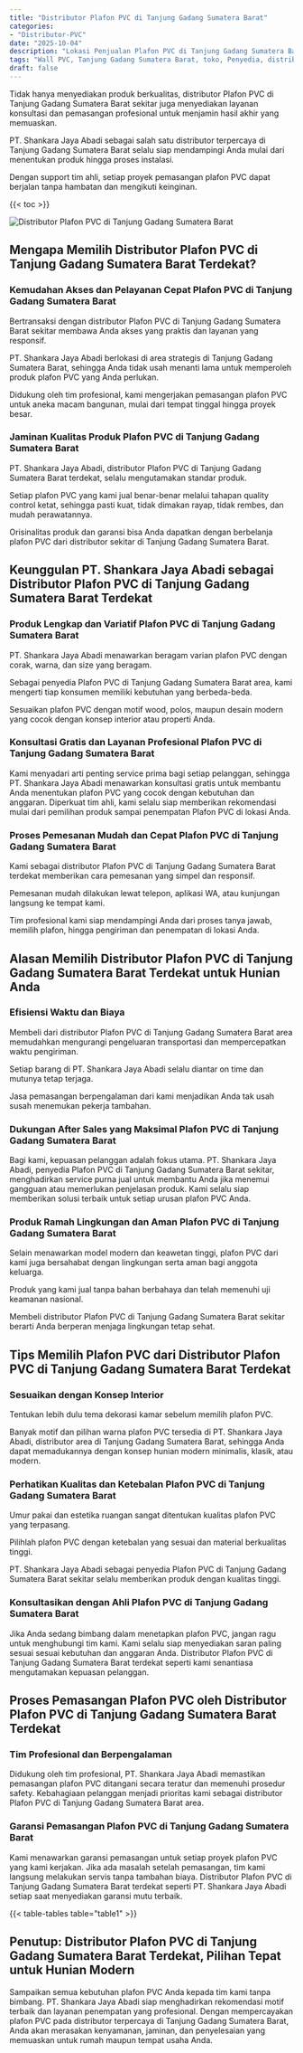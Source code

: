 ```yaml
---
title: "Distributor Plafon PVC di Tanjung Gadang Sumatera Barat"
categories: 
- "Distributor-PVC"
date: "2025-10-04"
description: "Lokasi Penjualan Plafon PVC di Tanjung Gadang Sumatera Barat untuk tempat tinggal, office, serta toko. Produk terbaik, variasi motif, pilihan warna menarik, beserta jasa pemasangan dikerjakan oleh tim ahli serta garansi resmi!|Layanan penyediaan Plafon PVC di Tanjung Gadang Sumatera Barat bagi kebutuhan rumah, office, atau ritel, beserta panel berkualitas dan pemasangan oleh teknisi ahli serta kepastian resmi.|Alternatif Plafon PVC di Tanjung Gadang Sumatera Barat yang terpercaya bagi hunian, perkantoran, dan toko, dengan panel terbaik dan instalasi ditangani oleh tenaga ahli profesional dan jaminan resmi.|Distribusi Plafon PVC di Tanjung Gadang Sumatera Barat bagi rumah, perkantoran, dan ritel, dengan panel berkualitas dan pemasangan ditangani oleh teknisi ahli, dilengkapi dengan kepastian resmi.}"
tags: "Wall PVC, Tanjung Gadang Sumatera Barat, toko, Penyedia, distributor"
draft: false
---
```


Tidak hanya menyediakan produk berkualitas, distributor Plafon PVC di Tanjung Gadang Sumatera Barat sekitar juga menyediakan layanan konsultasi dan pemasangan profesional untuk menjamin hasil akhir yang memuaskan.

PT. Shankara Jaya Abadi sebagai salah satu distributor terpercaya di Tanjung Gadang Sumatera Barat selalu siap mendampingi Anda mulai dari menentukan produk hingga proses instalasi.

Dengan support tim ahli, setiap proyek pemasangan plafon PVC dapat berjalan tanpa hambatan dan mengikuti keinginan.

{{< toc >}}

![Distributor Plafon PVC di Tanjung Gadang Sumatera Barat](/images/Distributor-PVC/Distributor-Plafon-PVC-di-Tanjung-Gadang-Sumatera-Barat.png)


## Mengapa Memilih Distributor Plafon PVC di Tanjung Gadang Sumatera Barat Terdekat?

### Kemudahan Akses dan Pelayanan Cepat Plafon PVC di Tanjung Gadang Sumatera Barat

Bertransaksi dengan distributor Plafon PVC di Tanjung Gadang Sumatera Barat sekitar membawa Anda akses yang praktis dan layanan yang responsif.

PT. Shankara Jaya Abadi berlokasi di area strategis di Tanjung Gadang Sumatera Barat, sehingga Anda tidak usah menanti lama untuk memperoleh produk plafon PVC yang Anda perlukan.

Didukung oleh tim profesional, kami mengerjakan pemasangan plafon PVC untuk aneka macam bangunan, mulai dari tempat tinggal hingga proyek besar.

### Jaminan Kualitas Produk Plafon PVC di Tanjung Gadang Sumatera Barat

PT. Shankara Jaya Abadi, distributor Plafon PVC di Tanjung Gadang Sumatera Barat terdekat, selalu mengutamakan standar produk.

Setiap plafon PVC yang kami jual benar-benar melalui tahapan quality control ketat, sehingga pasti kuat, tidak dimakan rayap, tidak rembes, dan mudah perawatannya.

Orisinalitas produk dan garansi bisa Anda dapatkan dengan berbelanja plafon PVC dari distributor sekitar di Tanjung Gadang Sumatera Barat.

## Keunggulan PT. Shankara Jaya Abadi sebagai Distributor Plafon PVC di Tanjung Gadang Sumatera Barat Terdekat

### Produk Lengkap dan Variatif Plafon PVC di Tanjung Gadang Sumatera Barat

PT. Shankara Jaya Abadi menawarkan beragam varian plafon PVC dengan corak, warna, dan size yang beragam.

Sebagai penyedia Plafon PVC di Tanjung Gadang Sumatera Barat area, kami mengerti tiap konsumen memiliki kebutuhan yang berbeda-beda.

Sesuaikan plafon PVC dengan motif wood, polos, maupun desain modern yang cocok dengan konsep interior atau properti Anda.

### Konsultasi Gratis dan Layanan Profesional Plafon PVC di Tanjung Gadang Sumatera Barat

Kami menyadari arti penting service prima bagi setiap pelanggan, sehingga PT. Shankara Jaya Abadi menawarkan konsultasi gratis untuk membantu Anda menentukan plafon PVC yang cocok dengan kebutuhan dan anggaran. Diperkuat tim ahli, kami selalu siap memberikan rekomendasi mulai dari pemilihan produk sampai penempatan Plafon PVC di lokasi Anda.

### Proses Pemesanan Mudah dan Cepat Plafon PVC di Tanjung Gadang Sumatera Barat

Kami sebagai distributor Plafon PVC di Tanjung Gadang Sumatera Barat terdekat memberikan cara pemesanan yang simpel dan responsif.

Pemesanan mudah dilakukan lewat telepon, aplikasi WA, atau kunjungan langsung ke tempat kami.

Tim profesional kami siap mendampingi Anda dari proses tanya jawab, memilih plafon, hingga pengiriman dan penempatan di lokasi Anda.

## Alasan Memilih Distributor Plafon PVC di Tanjung Gadang Sumatera Barat Terdekat untuk Hunian Anda

### Efisiensi Waktu dan Biaya

Membeli dari distributor Plafon PVC di Tanjung Gadang Sumatera Barat area memudahkan mengurangi pengeluaran transportasi dan mempercepatkan waktu pengiriman.

Setiap barang di PT. Shankara Jaya Abadi selalu diantar on time dan mutunya tetap terjaga.

Jasa pemasangan berpengalaman dari kami menjadikan Anda tak usah susah menemukan pekerja tambahan.

### Dukungan After Sales yang Maksimal Plafon PVC di Tanjung Gadang Sumatera Barat

Bagi kami, kepuasan pelanggan adalah fokus utama. PT. Shankara Jaya Abadi, penyedia Plafon PVC di Tanjung Gadang Sumatera Barat sekitar, menghadirkan service purna jual untuk membantu Anda jika menemui gangguan atau memerlukan penjelasan produk. Kami selalu siap memberikan solusi terbaik untuk setiap urusan plafon PVC Anda.

### Produk Ramah Lingkungan dan Aman Plafon PVC di Tanjung Gadang Sumatera Barat

Selain menawarkan model modern dan keawetan tinggi, plafon PVC dari kami juga bersahabat dengan lingkungan serta aman bagi anggota keluarga.

Produk yang kami jual tanpa bahan berbahaya dan telah memenuhi uji keamanan nasional.

Membeli distributor Plafon PVC di Tanjung Gadang Sumatera Barat sekitar berarti Anda berperan menjaga lingkungan tetap sehat.

## Tips Memilih Plafon PVC dari Distributor Plafon PVC di Tanjung Gadang Sumatera Barat Terdekat

### Sesuaikan dengan Konsep Interior

Tentukan lebih dulu tema dekorasi kamar sebelum memilih plafon PVC.

Banyak motif dan pilihan warna plafon PVC tersedia di PT. Shankara Jaya Abadi, distributor area di Tanjung Gadang Sumatera Barat, sehingga Anda dapat memadukannya dengan konsep hunian modern minimalis, klasik, atau modern.

### Perhatikan Kualitas dan Ketebalan Plafon PVC di Tanjung Gadang Sumatera Barat

Umur pakai dan estetika ruangan sangat ditentukan kualitas plafon PVC yang terpasang.

Pilihlah plafon PVC dengan ketebalan yang sesuai dan material berkualitas tinggi.

PT. Shankara Jaya Abadi sebagai penyedia Plafon PVC di Tanjung Gadang Sumatera Barat sekitar selalu memberikan produk dengan kualitas tinggi.

### Konsultasikan dengan Ahli Plafon PVC di Tanjung Gadang Sumatera Barat

Jika Anda sedang bimbang dalam menetapkan plafon PVC, jangan ragu untuk menghubungi tim kami. Kami selalu siap menyediakan saran paling sesuai sesuai kebutuhan dan anggaran Anda. Distributor Plafon PVC di Tanjung Gadang Sumatera Barat terdekat seperti kami senantiasa mengutamakan kepuasan pelanggan.

## Proses Pemasangan Plafon PVC oleh Distributor Plafon PVC di Tanjung Gadang Sumatera Barat Terdekat

### Tim Profesional dan Berpengalaman

Didukung oleh tim profesional, PT. Shankara Jaya Abadi memastikan pemasangan plafon PVC ditangani secara teratur dan memenuhi prosedur safety. Kebahagiaan pelanggan menjadi prioritas kami sebagai distributor Plafon PVC di Tanjung Gadang Sumatera Barat area.

### Garansi Pemasangan Plafon PVC di Tanjung Gadang Sumatera Barat

Kami menawarkan garansi pemasangan untuk setiap proyek plafon PVC yang kami kerjakan. Jika ada masalah setelah pemasangan, tim kami langsung melakukan servis tanpa tambahan biaya. Distributor Plafon PVC di Tanjung Gadang Sumatera Barat terdekat seperti PT. Shankara Jaya Abadi setiap saat menyediakan garansi mutu terbaik.

{{< table-tables table="table1" >}}

## Penutup: Distributor Plafon PVC di Tanjung Gadang Sumatera Barat Terdekat, Pilihan Tepat untuk Hunian Modern

Sampaikan semua kebutuhan plafon PVC Anda kepada tim kami tanpa bimbang. PT. Shankara Jaya Abadi siap menghadirkan rekomendasi motif terbaik dan layanan penempatan yang profesional. Dengan mempercayakan plafon PVC pada distributor terpercaya di Tanjung Gadang Sumatera Barat, Anda akan merasakan kenyamanan, jaminan, dan penyelesaian yang memuaskan untuk rumah maupun tempat usaha Anda.